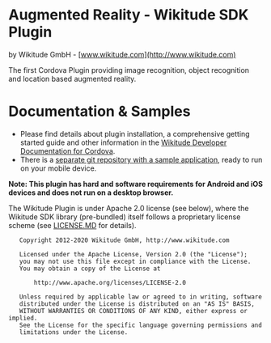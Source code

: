 # Augmented Reality - Wikitude SDK Plugin
by Wikitude GmbH - [www.wikitude.com](http://www.wikitude.com)

The first Cordova Plugin providing image recognition, object recognition and location based augmented reality.

# Documentation & Samples
- Please find details about plugin installation, a comprehensive getting started guide and other information in the [Wikitude Developer Documentation for Cordova](https://www.wikitude.com/external/doc/documentation/latest/phonegap/).
- There is a [separate git repository with a sample application](https://github.com/Wikitude/wikitude-phonegap-samples), ready to run on your mobile device.


**Note: This plugin has hard and software requirements for Android and iOS devices and does not run on a desktop browser.**

The Wikitude Plugin is under Apache 2.0 license (see below), where the Wikitude SDK library (pre-bundled) itself follows a proprietary license scheme (see [LICENSE.MD](LICENSE.MD) for details).


``` 
   Copyright 2012-2020 Wikitude GmbH, http://www.wikitude.com

   Licensed under the Apache License, Version 2.0 (the "License");
   you may not use this file except in compliance with the License.
   You may obtain a copy of the License at

       http://www.apache.org/licenses/LICENSE-2.0

   Unless required by applicable law or agreed to in writing, software
   distributed under the License is distributed on an "AS IS" BASIS,
   WITHOUT WARRANTIES OR CONDITIONS OF ANY KIND, either express or implied.
   See the License for the specific language governing permissions and
   limitations under the License.
``` 
